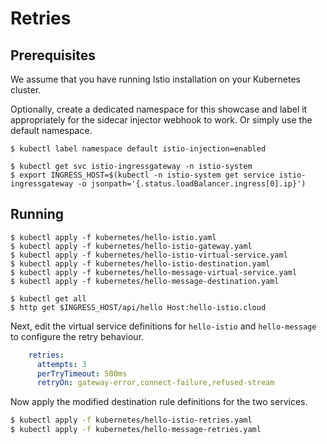 # Retries

## Prerequisites

We assume that you have running Istio installation on your Kubernetes cluster.

Optionally, create a dedicated namespace for this showcase and label it appropriately for the sidecar injector webhook to work. Or simply use the default namespace.

```
$ kubectl label namespace default istio-injection=enabled

$ kubectl get svc istio-ingressgateway -n istio-system
$ export INGRESS_HOST=$(kubectl -n istio-system get service istio-ingressgateway -o jsonpath='{.status.loadBalancer.ingress[0].ip}')
```

## Running

```
$ kubectl apply -f kubernetes/hello-istio.yaml
$ kubectl apply -f kubernetes/hello-istio-gateway.yaml
$ kubectl apply -f kubernetes/hello-istio-virtual-service.yaml
$ kubectl apply -f kubernetes/hello-istio-destination.yaml
$ kubectl apply -f kubernetes/hello-message-virtual-service.yaml
$ kubectl apply -f kubernetes/hello-message-destination.yaml

$ kubectl get all
$ http get $INGRESS_HOST/api/hello Host:hello-istio.cloud
```

Next, edit the virtual service definitions for `hello-istio` and  `hello-message` to configure the retry behaviour.

```yaml
    retries:
      attempts: 3
      perTryTimeout: 500ms
      retryOn: gateway-error,connect-failure,refused-stream
```

Now apply the modified destination rule definitions for the two services.

```bash
$ kubectl apply -f kubernetes/hello-istio-retries.yaml
$ kubectl apply -f kubernetes/hello-message-retries.yaml
```
